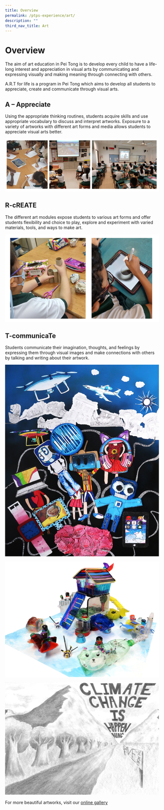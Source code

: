 ```yaml
---
title: Overview
permalink: /ptps-experience/art/
description: ""
third_nav_title: Art
---
```


# Overview

The aim of art education in Pei Tong is to develop every child to have a life-long interest and appreciation in visual arts by communicating and expressing visually and making meaning through connecting with others.

  

A.R.T for life is a program in Pei Tong which aims to develop all students to appreciate, create and communicate through visual arts.

## A – Appreciate


Using the appropriate thinking routines, students acquire skills and use appropriate vocabulary to discuss and interpret artworks. Exposure to a variety of artworks with different art forms and media allows students to appreciate visual arts better.

![](/images/PTPS%20Experience/Art/appreciate1.png)

## R-cREATE


The different art modules expose students to various art forms and offer students flexibility and choice to play, explore and experiment with varied materials, tools, and ways to make art.

![](/images/PTPS%20Experience/Art/icreate1.png)

## T-communicaTe


Students communicate their imagination, thoughts, and feelings by expressing them through visual images and make connections with others by talking and writing about their artwork.

![](/images/PTPS%20Experience/Art/Comm5.jpg)

![](/images/PTPS%20Experience/Art/Comm3.jpg)

![](/images/PTPS%20Experience/Art/Comm2.jpg)

For more beautiful artworks, visit our [online gallery](https://sites.google.com/moe.edu.sg/ptpsart/home?authuser=0%20)